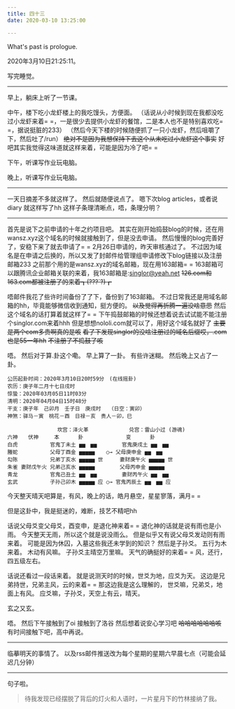 ```yaml
---
title: 四十三
date: 2020-03-10 13:25:00

---
```

What's past is prologue.

<!--more-->2020年3月10日21:25:11。
写完睡觉。


----------
早上，躺床上听了一节课。

中午，楼下吃小龙虾楼上的我吃馒头，方便面。
（话说从小时候到现在我都没吃过小龙虾来着= =，一是很少去提供小龙虾的餐馆，二是本人也不是特别喜欢吃= =，据说挺脏的233）
（然后今天下楼的时候随便抓了一只小龙虾，然后咀嚼了下，然后吐了/run）
~~绝对不是因为我想保持下去这个从未吃过小龙虾这个事实~~
好吧其实我觉得这味道就这样来着，可能是因为冷了吧= =

下午，听课写作业玩电脑。

晚上，听课写作业玩电脑。


----------
一天日摘差不多就这样了。
然后就随便说点了。
嗯下次blog articles，或者说 diary 就这样写了hh
这样子条理清晰点，唔，条理分明？


----------
首先是说下之前申请的十年之约项目吧。
其实在刚开始捣鼓blog的时候，还在用wansz.xyz这个域名的时候就接触到了，但是没去申请。
然后慢慢的blog完善好了，安稳下来了就去申请了= =
2月26日申请的，昨天审核通过了。
不过因为域名是在申请之后换的，所以又发了封邮件给管理组申请修改下blog链接以及注册邮箱233
之前那个用的是wansz.xyz的域名邮箱，现在用163邮箱= =
163邮箱可以跟腾讯企业邮箱关联的来着，我163邮箱是:singlor@yeah.net
~~126.com和163.com都被注册了的来着┓(???`?)┏~~

唔邮件我花了些许时间备份了了下，备份到了163邮箱。
不过日常我还是用域名邮箱的hh，毕竟能够微信收到通知，挺方便的。
~~以及觉得再折腾一遍没啥意思~~
然后这个域名的话打算着就这样了= =
下午捣鼓邮箱的时候还想着说去试试能不能注册个singlor.com来着hhh
但是想想nololi.com就可以了，用好这个域名就好了
~~主要是两个com多贵啊真的是咳~~
~~看了下发现singlor的没啥注册过的域名后缀哎，.com也是55一年hh~~
~~不注册了不捣鼓了咳~~

唔。
然后对于算.卦这个嘞。
早上算了一卦。
有些许迷糊。
然后晚上又占了一卦。
```liuyao
公历起卦时间：2020年3月10日20时59分　(在线摇卦)
农历：庚子年二月十七日戌时
惊蛰：2020年03月05日11时03分
清明：2020年04月04日15时48分
干支：庚子年　己卯月　壬子日　庚戌时　　（日空：寅卯）
神煞：驿马－寅　桃花－酉　日禄－亥　贵人－卯，巳

　　 　　　　　　　坎宫：泽火革 　　　 　 　　兑宫：雷山小过 (游魂)
六神　　伏神　　　本　 　　卦　　 　 　　　　变　 　　卦
白虎 　　　　　 官鬼丁未土 ▅▅　▅▅ 　 　　 官鬼庚戌土 ▅▅　▅▅ 　
螣蛇 　　　　　 父母丁酉金 ▅▅▅▅▅ 　 ○→ 父母庚申金 ▅▅　▅▅ 　
勾陈 　　　　　 兄弟丁亥水 ▅▅▅▅▅ 世 　　 妻财庚午火 ▅▅▅▅▅ 世
朱雀 妻财戊午火 兄弟己亥水 ▅▅▅▅▅ 　 　　 父母丙申金 ▅▅▅▅▅ 　
青龙 　　　　　 官鬼己丑土 ▅▅　▅▅ 　 　　 妻财丙午火 ▅▅　▅▅ 　
玄武 　　　　　 子孙己卯木 ▅▅▅▅▅ 应 ○→ 官鬼丙辰土 ▅▅　▅▅ 应

```

今天整天晴天吧算是，有风，晚上的话，皓月悬空，星星寥落，满月= =

但是这卦中，我是挺迷的，难断，技艺不精吧hh

话说父母爻变父母爻，酉变申，是退化神来着= =
退化神的话就是说有雨也是小雨。
今天整天无雨，所以这个就是说没雨么。
但是似乎又有说父母爻发动则有雨来着。
可能是因为休囚，入墓这些我还未学到的知识？
然后是子孙爻。
五行为木来着。
木动有风嘛。
子孙爻主晴空万里嘛。
天气的确挺好的来着= =
风，还行，四五级左右。

话说还看过一段话来着。
就是说测天时的时候，世爻为地，应爻为天。
这边是兄弟持世，兄弟主风，云的来着= =
那这边我是这么理解的，
世爻嘛，兄弟爻，地面上有风。
应爻嘛，子孙爻，天空上有云，晴天。

玄之又玄。

唔。
然后下午接触到了oi
接触到了洛谷
然后想着说安心学习吧
~~哈哈哈哈哈哈咳~~
有时间接触下吧，高中再说。


----------
临摹明天的事情了。
以及rss邮件推送改为每个星期的星期六早晨七点（可能会延迟几分钟）

----------
句子啦。

> 待我发现已经摆脱了背后的灯火和人语时，一片星月下的竹林接纳了我。
